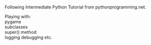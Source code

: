 Following Intermediate Python Tutorial from  pythonprogramming.net.  

Playing with:  
pygame  
subclasses  
super() method  
logging
debugging
etc.
